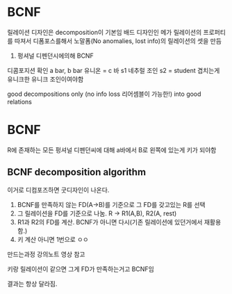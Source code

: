 # BCNF

릴레이션 디자인은 decomposition이 기본임
배드 디자인인 메가 릴레이션의 프로퍼티를 따져서 디폼포스를해서 노말폼(No anomalies, lost info)의 릴레이션의 셋을 만듬

1. 펑셔널 디펜던시에의해 BCNF

디콤포지션 확인
a bar, b bar 유니온 = c 바
s1 네추럴 조인 s2 = student
겹치는게 유니크한 유니크 조인이여야함

good decompositions only (no info loss 리어셈블이 가능한!)
into good relations

# BCNF

R에 존재하는 모든 펑셔널 디펜던씨에 대해 a바에서 B로
왼쪽에 있는게 키가 되야함

## BCNF decomposition algorithm

이거로 디컴포즈하면 굿디자인이 나온다.

1. BCNF를 만족하지 않는 FD(A->B)를 기준으로 그 FD를 갖고있는 R를 선택
2. 그 릴레이션을 FD를 기준으로 나눔. R -> R1(A,B), R2(A, rest)
3. R1과 R2의 FD를 계산. BCNF가 아니면 다시(기존 릴레이션에 있던거에서 재활용 함.)
4. 키 계산 아니면 1번으로 ㅇㅇ

만드는과정 강의노트 영상 참고

키랑 릴레이션이 같으면 그게 FD가 만족하는거고 BCNF임

결과는 항상 달라짐.
 